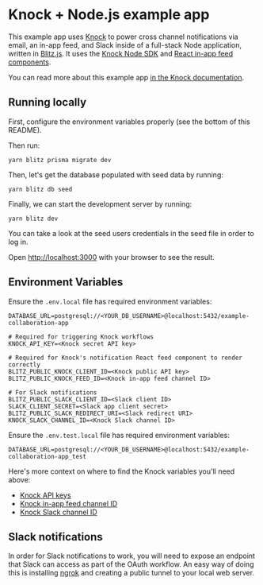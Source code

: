 # **Knock + Node.js example app**

This example app uses [Knock](https://knock.app) to power cross channel notifications via email, an in-app feed, and Slack inside of a full-stack Node application, written in [Blitz.js](https://blitzjs.com/). It uses the [Knock Node SDK](https://github.com/knocklabs/knock-node) and [React in-app feed components](https://github.com/knocklabs/react-notification-feed).

You can read more about this example app [in the Knock documentation](https://docs.knock.app/getting-started/example-app).

## Running locally

First, configure the environment variables properly (see the bottom of this README).

Then run:

```
yarn blitz prisma migrate dev
```

Then, let's get the database populated with seed data by running:

```
yarn blitz db seed
```

Finally, we can start the development server by running:

```
yarn blitz dev
```

You can take a look at the seed users credentials in the seed file in order to log in.

Open [http://localhost:3000](http://localhost:3000) with your browser to see the result.

## Environment Variables

Ensure the `.env.local` file has required environment variables:

```
DATABASE_URL=postgresql://<YOUR_DB_USERNAME>@localhost:5432/example-collaboration-app

# Required for triggering Knock workflows
KNOCK_API_KEY=<Knock secret API key>

# Required for Knock's notification React feed component to render correctly
BLITZ_PUBLIC_KNOCK_CLIENT_ID=<Knock public API key>
BLITZ_PUBLIC_KNOCK_FEED_ID=<Knock in-app feed channel ID>

# For Slack notifications
BLITZ_PUBLIC_SLACK_CLIENT_ID=<Slack client ID>
SLACK_CLIENT_SECRET=<Slack app client secret>
BLITZ_PUBLIC_SLACK_REDIRECT_URI=<Slack redirect URI>
KNOCK_SLACK_CHANNEL_ID=<Knock Slack channel ID>
```

Ensure the `.env.test.local` file has required environment variables:

```
DATABASE_URL=postgresql://<YOUR_DB_USERNAME>@localhost:5432/example-collaboration-app_test
```


Here's more context on where to find the Knock variables you'll need above:
* [Knock API keys](https://docs.knock.app/developer-tools/api-keys)
* [Knock in-app feed channel ID](https://docs.knock.app/in-app-ui/react/feed#getting-started)
* [Knock Slack channel ID](https://docs.knock.app/integrations/chat/slack/building-oauth-flow#how-to-set-slack-channel-data-in-knock)

## Slack notifications

In order for Slack notifications to work, you will need to expose an endpoint that Slack can access
as part of the OAuth workflow. An easy way of doing this is installing [ngrok](https://ngrok.com/) and creating a public tunnel
to your local web server.
